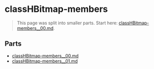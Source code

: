 # classHBitmap-members

> This page was split into smaller parts. Start here: [classHBitmap-members__00.md](classHBitmap-members__00.md).

## Parts

- [classHBitmap-members__00.md](classHBitmap-members__00.md)
- [classHBitmap-members__01.md](classHBitmap-members__01.md)
